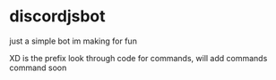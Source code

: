 # discordjsbot
just a simple bot im making for fun

XD is the prefix
look through code for commands, will add commands command soon
